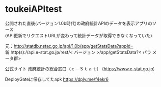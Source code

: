 # toukeiAPItest
公開された直後(バージョン1.0b時代)の政府統計APIのデータを表示アプリのソース  
(API更新でリクエストURLが変わって統計データが取得できなくなっていた)

元：http://statdb.nstac.go.jp/api/1.0b/app/getStatsData?appId=  
新:http(s)://api.e-stat.go.jp/rest/< バージョン >/app/getStatsData?< パラ
メータ群>

公式サイト
政府統計の総合窓口（ｅ－Ｓｔａｔ）
(https://www.e-stat.go.jp)

DeployGateに保存してたapk
https://dply.me/f4ekr6
